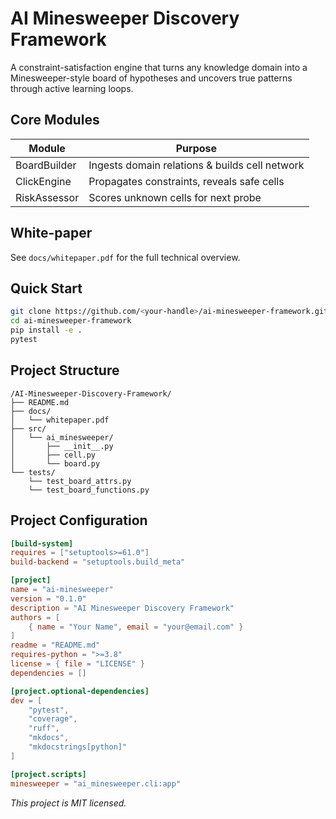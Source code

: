 # AI Minesweeper Discovery Framework

A constraint-satisfaction engine that turns any knowledge domain into a Minesweeper-style board of hypotheses and uncovers true patterns through active learning loops.

## Core Modules

| Module         | Purpose                                                      |
| -------------- | ------------------------------------------------------------ |
| BoardBuilder   | Ingests domain relations & builds cell network               |
| ClickEngine    | Propagates constraints, reveals safe cells                   |
| RiskAssessor   | Scores unknown cells for next probe                          |

## White-paper

See `docs/whitepaper.pdf` for the full technical overview.

## Quick Start

```bash
git clone https://github.com/<your-handle>/ai-minesweeper-framework.git
cd ai-minesweeper-framework
pip install -e .
pytest
```

## Project Structure

```
/AI-Minesweeper-Discovery-Framework/
├── README.md
├── docs/
│   └── whitepaper.pdf
├── src/
│   └── ai_minesweeper/
│       ├── __init__.py
│       ├── cell.py
│       └── board.py
└── tests/
    └── test_board_attrs.py
    └── test_board_functions.py
```

## Project Configuration

```toml
[build-system]
requires = ["setuptools>=61.0"]
build-backend = "setuptools.build_meta"

[project]
name = "ai-minesweeper"
version = "0.1.0"
description = "AI Minesweeper Discovery Framework"
authors = [
    { name = "Your Name", email = "your@email.com" }
]
readme = "README.md"
requires-python = ">=3.8"
license = { file = "LICENSE" }
dependencies = []

[project.optional-dependencies]
dev = [
    "pytest",
    "coverage",
    "ruff",
    "mkdocs",
    "mkdocstrings[python]"
]

[project.scripts]
minesweeper = "ai_minesweeper.cli:app"
```

*This project is MIT licensed.*
